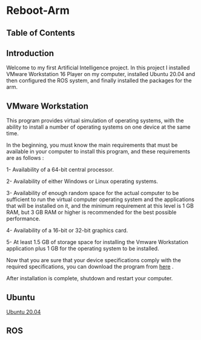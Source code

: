 # Reboot-Arm 

## Table of Contents

## Introduction
Welcome to my first Artificial Intelligence project. In this project I installed VMware Workstation 16 Player on my computer, installed Ubuntu 20.04 and then configured the ROS system, and finally installed the packages for the arm.


## VMware Workstation

This program provides virtual simulation of operating systems, with the ability to install a number of operating systems on one device at the same time.

In the beginning, you must know the main requirements that must be available in your computer to install this program, and these requirements are as follows :

1- Availability of a 64-bit central processor.

2- Availability of either Windows or Linux operating systems.

3- Availability of enough random space for the actual computer to be sufficient to run the virtual computer operating system and the applications that will be installed on it, and the minimum requirement at this level is 1 GB RAM, but 3 GB RAM or higher is recommended for the best possible performance.

4- Availability of a 16-bit or 32-bit graphics card.

5- At least 1.5 GB of storage space for installing the Vmware Workstation application plus 1 GB for the operating system to be installed.

Now that you are sure that your device specifications comply with the required specifications, you can download the program from [here](https://my.vmware.com/en/web/vmware/downloads/details?downloadGroup=WKST-PLAYER-1612&productId=1039&rPId=66621) .

After installation is complete, shutdown and restart your computer.

## Ubuntu

[Ubuntu 20.04](https://ubuntu.com/#download)

## ROS

